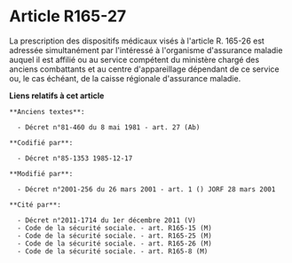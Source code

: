 # Article R165-27

La prescription des dispositifs médicaux visés à l'article R. 165-26 est adressée simultanément par l'intéressé à l'organisme
d'assurance maladie auquel il est affilié ou au service compétent du ministère chargé des anciens combattants et au centre
d'appareillage dépendant de ce service ou, le cas échéant, de la caisse régionale d'assurance maladie.

**Liens relatifs à cet article**

	**Anciens textes**:

	  - Décret n°81-460 du 8 mai 1981 - art. 27 (Ab)

	**Codifié par**:

	  - Décret n°85-1353 1985-12-17

	**Modifié par**:

	  - Décret n°2001-256 du 26 mars 2001 - art. 1 () JORF 28 mars 2001

	**Cité par**:

	  - Décret n°2011-1714 du 1er décembre 2011 (V)
	  - Code de la sécurité sociale. - art. R165-15 (M)
	  - Code de la sécurité sociale. - art. R165-25 (M)
	  - Code de la sécurité sociale. - art. R165-26 (M)
	  - Code de la sécurité sociale. - art. R165-8 (M)
